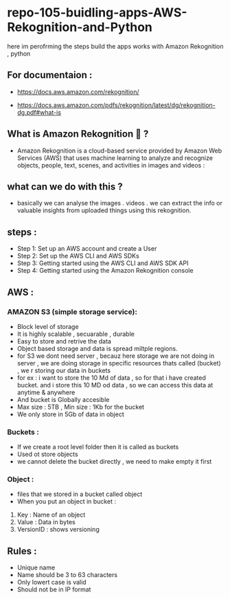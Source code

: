 # repo-105-buidling-apps-AWS-Rekognition-and-Python
here im perofrming the steps build the apps works with Amazon Rekognition , python

## For documentaion :
* https://docs.aws.amazon.com/rekognition/

* https://docs.aws.amazon.com/pdfs/rekognition/latest/dg/rekognition-dg.pdf#what-is

## What is Amazon Rekognition 🤔 ?
* Amazon Rekognition is a cloud-based service provided by Amazon Web Services (AWS) that uses machine learning to analyze and recognize objects, people, text, scenes, and activities in images and videos :


## what can we do with this ?
* basically we can analyse the images . videos . we can extract the info or valuable insights from uploaded things using this rekognition.

## steps :

* Step 1: Set up an AWS account and create a User
* Step 2: Set up the AWS CLI and AWS SDKs
* Step 3: Getting started using the AWS CLI and AWS SDK API
* Step 4: Getting started using the Amazon Rekognition console

## AWS :

### AMAZON S3 (simple storage service):
* Block level of storage 
* It is highly scalable , secuarable , durable
* Easy to store and retrive the data
* Object based storage and data is spread miltple regions.
* for S3 we dont need server , becauz here storage we are not doing in server , we are doing storage in specific resources thats called (bucket) , we r storing our data in buckets
* for ex : i want to store the 10 Md of data , so for that i have created bucket. and i store this 10 MD od data , so we can access this data at anytime & anywhere 
* And bucket is Globally accesible
* Max size : 5TB , Min  size : 1Kb for the bucket
* We only store in 5Gb of data in object 

### Buckets :
* If we create a root level folder then it is called as buckets
* Used ot store objects 
* we cannot delete the bucket directly , we need to make empty it first

### Object :
* files that we stored in a bucket called object
* When you put an object in bucket :
1. Key : Name of an object
2. Value : Data in bytes
3. VersionID : shows versioning

## Rules :
* Unique name
* Name should be 3 to 63 characters
* Only lowert case is valid
* Should not be in IP format




